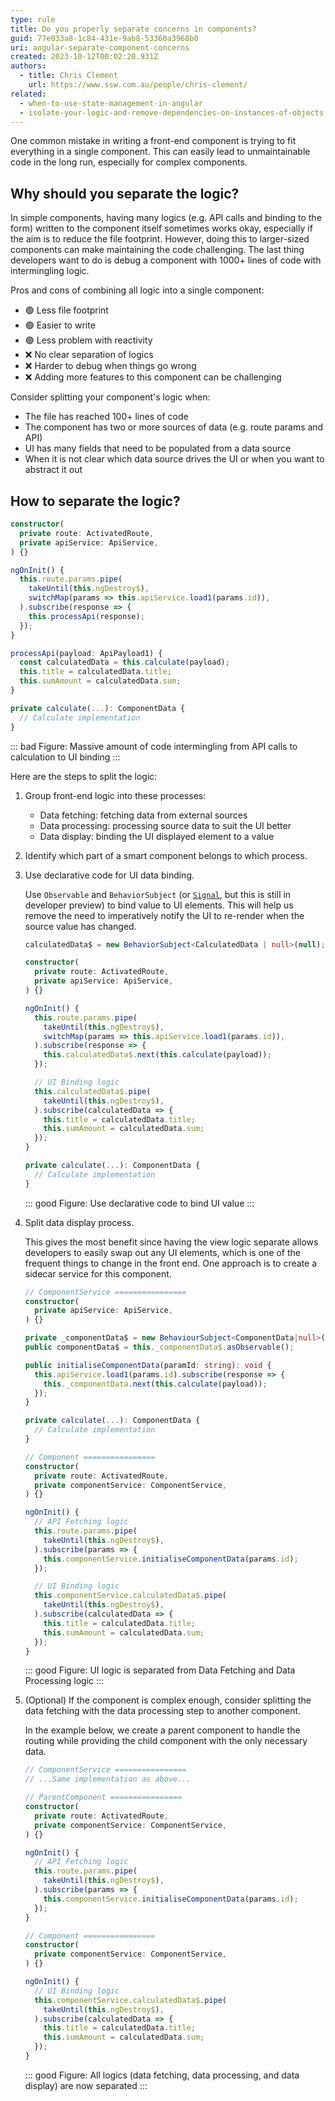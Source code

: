 ```yaml
---
type: rule
title: Do you properly separate concerns in components?
guid: 77e033a8-1c84-431e-9ab8-53360a3968b0
uri: angular-separate-component-concerns
created: 2023-10-12T00:02:20.931Z
authors: 
  - title: Chris Clement
    url: https://www.ssw.com.au/people/chris-clement/
related:
  - when-to-use-state-management-in-angular
  - isolate-your-logic-and-remove-dependencies-on-instances-of-objects
---
```


One common mistake in writing a front-end component is trying to fit everything in a single component. This can easily lead to unmaintainable code in the long run, especially for complex components.

<!--endintro-->

## Why should you separate the logic?
In simple components, having many logics (e.g. API calls and binding to the form) written to the component itself sometimes works okay, especially if the aim is to reduce the file footprint. However, doing this to larger-sized components can make maintaining the code challenging.  The last thing developers want to do is debug a component with 1000+ lines of code with intermingling logic.

Pros and cons of combining all logic into a single component:
- 🟢 Less file footprint
- 🟢 Easier to write
- 🟢 Less problem with reactivity
- ❌ No clear separation of logics
- ❌ Harder to debug when things go wrong
- ❌ Adding more features to this component can be challenging

Consider splitting your component's logic when:
- The file has reached 100+ lines of code
- The component has two or more sources of data (e.g. route params and API)
- UI has many fields that need to be populated from a data source
- When it is not clear which data source drives the UI or when you want to abstract it out


## How to separate the logic?

```ts
constructor(
  private route: ActivatedRoute,
  private apiService: ApiService,
) {}

ngOnInit() {
  this.route.params.pipe(
    takeUntil(this.ngDestroy$),
    switchMap(params => this.apiService.load1(params.id)),
  ).subscribe(response => {
    this.processApi(response);
  });
}

processApi(payload: ApiPayload1) {
  const calculatedData = this.calculate(payload);
  this.title = calculatedData.title;
  this.sumAmount = calculatedData.sum;
}

private calculate(...): ComponentData {
  // Calculate implementation
}
```
::: bad
Figure: Massive amount of code intermingling from API calls to calculation to UI binding
:::


Here are the steps to split the logic:
1. Group front-end logic into these processes:
    - Data fetching: fetching data from external sources
    - Data processing: processing source data to suit the UI better
    - Data display: binding the UI displayed element to a value

2. Identify which part of a smart component belongs to which process.

3. Use declarative code for UI data binding.

    Use `Observable` and `BehaviorSubject` (or [`Signal`](https://angular.io/guide/signals), but this is still in developer preview) to bind value to UI elements. This will help us remove the need to imperatively notify the UI to re-render when the source value has changed.

    ```ts
    calculatedData$ = new BehaviorSubject<CalculatedData | null>(null);

    constructor(
      private route: ActivatedRoute,
      private apiService: ApiService,
    ) {}

    ngOnInit() {
      this.route.params.pipe(
        takeUntil(this.ngDestroy$),
        switchMap(params => this.apiService.load1(params.id)),
      ).subscribe(response => {
        this.calculatedData$.next(this.calculate(payload));
      });

      // UI Binding logic
      this.calculatedData$.pipe(
        takeUntil(this.ngDestroy$),
      ).subscribe(calculatedData => {
        this.title = calculatedData.title;
        this.sumAmount = calculatedData.sum;
      });
    }

    private calculate(...): ComponentData {
      // Calculate implementation
    }
    ```
    ::: good
    Figure: Use declarative code to bind UI value
    :::

4. Split data display process.

    This gives the most benefit since having the view logic separate allows developers to easily swap out any UI elements, which is one of the frequent things to change in the front end.
    One approach is to create a sidecar service for this component.

    ```ts
    // ComponentService ================
    constructor(
      private apiService: ApiService,
    ) {}

    private _componentData$ = new BehaviourSubject<ComponentData|null>(null);
    public componentData$ = this._componentData$.asObservable();

    public initialiseComponentData(paramId: string): void {
      this.apiService.load1(params.id).subscribe(response => {
        this._componentData.next(this.calculate(payload));
      });
    }

    private calculate(...): ComponentData {
      // Calculate implementation
    }

    // Component ================
    constructor(
      private route: ActivatedRoute,
      private componentService: ComponentService,
    ) {}

    ngOnInit() {
      // API Fetching logic
      this.route.params.pipe(
        takeUntil(this.ngDestroy$),
      ).subscribe(params => {
        this.componentService.initialiseComponentData(params.id);
      });

      // UI Binding logic
      this.componentService.calculatedData$.pipe(
        takeUntil(this.ngDestroy$),
      ).subscribe(calculatedData => {
        this.title = calculatedData.title;
        this.sumAmount = calculatedData.sum;
      });
    }
    ```
    ::: good
    Figure: UI logic is separated from Data Fetching and Data Processing logic
    :::


5. (Optional) If the component is complex enough, consider splitting the data fetching with the data processing step to another component.

    In the example below, we create a parent component to handle the routing while providing the child component with the only necessary data.

    ```ts
    // ComponentService ================
    // ...Same implementation as above...

    // ParentComponent ================
    constructor(
      private route: ActivatedRoute,
      private componentService: ComponentService,
    ) {}
    
    ngOnInit() {
      // API Fetching logic
      this.route.params.pipe(
        takeUntil(this.ngDestroy$),
      ).subscribe(params => {
        this.componentService.initialiseComponentData(params.id);
      });
    }

    // Component ================
    constructor(
      private componentService: ComponentService,
    ) {}

    ngOnInit() {
      // UI Binding logic
      this.componentService.calculatedData$.pipe(
        takeUntil(this.ngDestroy$),
      ).subscribe(calculatedData => {
        this.title = calculatedData.title;
        this.sumAmount = calculatedData.sum;
      });
    }
    ```
    ::: good
    Figure: All logics (data fetching, data processing, and data display) are now separated
    :::